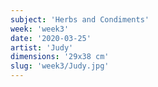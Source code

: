 ```yaml
---
subject: 'Herbs and Condiments'
week: 'week3'
date: '2020-03-25'
artist: 'Judy'
dimensions: '29x38 cm'
slug: 'week3/Judy.jpg'
---
```

